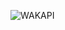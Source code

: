 ![WAKAPI](https://github-readme-stats.vercel.app/api/wakatime?username=lagartixa&api_domain=wa.kalli.st&bg_color=1b1b1b&title_color=ffe401&icon_color=2F855A&text_color=ffffff&layout=compact)
